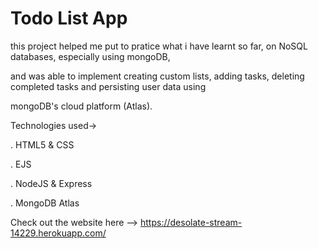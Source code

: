 # Todo List App
this project helped me put to pratice what i have learnt so far, on NoSQL databases, especially using mongoDB,

and was able to implement creating custom lists, adding tasks, deleting completed tasks and persisting user data using 

mongoDB's cloud platform (Atlas).

Technologies used->

. HTML5 & CSS

. EJS

. NodeJS & Express

. MongoDB Atlas

Check out the website here --> https://desolate-stream-14229.herokuapp.com/
